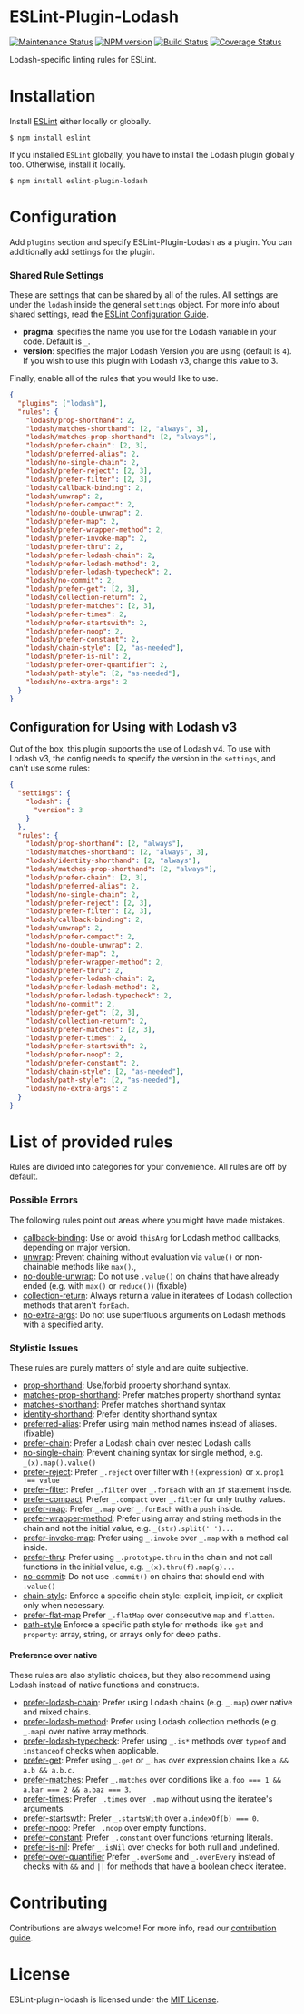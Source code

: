 ESLint-Plugin-Lodash
===================

[![Maintenance Status][status-image]][status-url] [![NPM version][npm-image]][npm-url] [![Build Status][travis-image]][travis-url] [![Coverage Status][coverage-image]][coverage-url]

Lodash-specific linting rules for ESLint.

# Installation

Install [ESLint](https://www.github.com/eslint/eslint) either locally or globally.

    $ npm install eslint

If you installed `ESLint` globally, you have to install the Lodash plugin globally too. Otherwise, install it locally.

    $ npm install eslint-plugin-lodash

# Configuration

Add `plugins` section and specify ESLint-Plugin-Lodash as a plugin.
You can additionally add settings for the plugin.

### Shared Rule Settings
These are settings that can be shared by all of the rules. All settings are under the `lodash` inside the general `settings` object. For more info about shared settings, read the [ESLint Configuration Guide](http://eslint.org/docs/user-guide/configuring#adding-shared-settings).

* __pragma__: specifies the name you use for the Lodash variable in your code. Default is `_`.
* __version__: specifies the major Lodash Version you are using (default is `4`).
If you wish to use this plugin with Lodash v3, change this value to 3.


Finally, enable all of the rules that you would like to use.
```json
{
  "plugins": ["lodash"],
  "rules": {
    "lodash/prop-shorthand": 2,
    "lodash/matches-shorthand": [2, "always", 3],
    "lodash/matches-prop-shorthand": [2, "always"],
    "lodash/prefer-chain": [2, 3],
    "lodash/preferred-alias": 2,
    "lodash/no-single-chain": 2,
    "lodash/prefer-reject": [2, 3],
    "lodash/prefer-filter": [2, 3],
    "lodash/callback-binding": 2,
    "lodash/unwrap": 2,
    "lodash/prefer-compact": 2,
    "lodash/no-double-unwrap": 2,
    "lodash/prefer-map": 2,
    "lodash/prefer-wrapper-method": 2,
    "lodash/prefer-invoke-map": 2,
    "lodash/prefer-thru": 2,
    "lodash/prefer-lodash-chain": 2,
    "lodash/prefer-lodash-method": 2,
    "lodash/prefer-lodash-typecheck": 2,
    "lodash/no-commit": 2,
    "lodash/prefer-get": [2, 3],
    "lodash/collection-return": 2,
    "lodash/prefer-matches": [2, 3],
    "lodash/prefer-times": 2,
    "lodash/prefer-startswith": 2,
    "lodash/prefer-noop": 2,
    "lodash/prefer-constant": 2,
    "lodash/chain-style": [2, "as-needed"],
    "lodash/prefer-is-nil": 2,
    "lodash/prefer-over-quantifier": 2,
    "lodash/path-style": [2, "as-needed"],
    "lodash/no-extra-args": 2
  }
}
```

## Configuration for Using with Lodash v3
Out of the box, this plugin supports the use of Lodash v4. To use with Lodash v3, the config needs to specify the version in the `settings`, and can't use some rules:
```json
{
  "settings": {
    "lodash": {
      "version": 3
    }
  },
  "rules": {
    "lodash/prop-shorthand": [2, "always"],
    "lodash/matches-shorthand": [2, "always", 3],
    "lodash/identity-shorthand": [2, "always"],
    "lodash/matches-prop-shorthand": [2, "always"],
    "lodash/prefer-chain": [2, 3],
    "lodash/preferred-alias": 2,
    "lodash/no-single-chain": 2,
    "lodash/prefer-reject": [2, 3],
    "lodash/prefer-filter": [2, 3],
    "lodash/callback-binding": 2,
    "lodash/unwrap": 2,
    "lodash/prefer-compact": 2,
    "lodash/no-double-unwrap": 2,
    "lodash/prefer-map": 2,
    "lodash/prefer-wrapper-method": 2,
    "lodash/prefer-thru": 2,
    "lodash/prefer-lodash-chain": 2,
    "lodash/prefer-lodash-method": 2,
    "lodash/prefer-lodash-typecheck": 2,
    "lodash/no-commit": 2,
    "lodash/prefer-get": [2, 3],
    "lodash/collection-return": 2,
    "lodash/prefer-matches": [2, 3],
    "lodash/prefer-times": 2,
    "lodash/prefer-startswith": 2,
    "lodash/prefer-noop": 2,
    "lodash/prefer-constant": 2,
    "lodash/chain-style": [2, "as-needed"],
    "lodash/path-style": [2, "as-needed"],
    "lodash/no-extra-args": 2
  }
}
```

# List of provided rules
Rules are divided into categories for your convenience. All rules are off by default.
### Possible Errors
The following rules point out areas where you might have made mistakes.

* [callback-binding](docs/rules/callback-binding.md): Use or avoid `thisArg` for Lodash method callbacks, depending on major version.
* [unwrap](docs/rules/unwrap.md): Prevent chaining without evaluation via `value()` or non-chainable methods like `max()`.,
* [no-double-unwrap](docs/rules/no-double-unwrap.md): Do not use `.value()` on chains that have already ended (e.g. with `max()` or `reduce()`) (fixable)
* [collection-return](docs/rules/collection-return.md): Always return a value in iteratees of Lodash collection methods that aren't `forEach`.
* [no-extra-args](docs/rules/no-extra-args.md): Do not use superfluous arguments on Lodash methods with a specified arity.

### Stylistic Issues
These rules are purely matters of style and are quite subjective.
* [prop-shorthand](docs/rules/prop-shorthand.md): Use/forbid property shorthand syntax.
* [matches-prop-shorthand](docs/rules/matches-prop-shorthand.md): Prefer matches property shorthand syntax
* [matches-shorthand](docs/rules/matches-shorthand.md): Prefer matches shorthand syntax
* [identity-shorthand](docs/rules/identity-shorthand.md): Prefer identity shorthand syntax
* [preferred-alias](docs/rules/preferred-alias.md): Prefer using main method names instead of aliases. (fixable)
* [prefer-chain](docs/rules/prefer-chain.md): Prefer a Lodash chain over nested Lodash calls
* [no-single-chain](docs/rules/no-single-chain.md): Prevent chaining syntax for single method, e.g. `_(x).map().value()`
* [prefer-reject](docs/rules/prefer-reject.md): Prefer `_.reject` over filter with `!(expression)` or `x.prop1 !== value`
* [prefer-filter](docs/rules/prefer-filter.md): Prefer `_.filter` over `_.forEach` with an `if` statement inside.
* [prefer-compact](docs/rules/prefer-compact.md): Prefer `_.compact` over `_.filter` for only truthy values.
* [prefer-map](docs/rules/prefer-map.md): Prefer `_.map` over `_.forEach` with a `push` inside.
* [prefer-wrapper-method](docs/rules/prefer-wrapper-method.md): Prefer using array and string methods in the chain and not the initial value, e.g. `_(str).split(' ')...`
* [prefer-invoke-map](docs/rules/prefer-invoke-map.md): Prefer using `_.invoke` over `_.map` with a method call inside.
* [prefer-thru](docs/rules/prefer-thru.md): Prefer using `_.prototype.thru` in the chain and not call functions in the initial value, e.g. `_(x).thru(f).map(g)...`
* [no-commit](docs/rules/no-commit.md): Do not use `.commit()` on chains that should end with `.value()`
* [chain-style](docs/rules/chain-style.md): Enforce a specific chain style: explicit, implicit, or explicit only when necessary.
* [prefer-flat-map](docs/rules/prefer-flat-map.md) Prefer `_.flatMap` over consecutive `map` and `flatten`.
* [path-style](docs/rules/path-style.md) Enforce a specific path style for methods like `get` and `property`: array, string, or arrays only for deep paths.

#### Preference over native
These rules are also stylistic choices, but they also recommend using Lodash instead of native functions and constructs.
* [prefer-lodash-chain](docs/rules/prefer-lodash-chain.md): Prefer using Lodash chains (e.g. `_.map`) over native and mixed chains.
* [prefer-lodash-method](docs/rules/prefer-lodash-method.md): Prefer using Lodash collection methods (e.g. `_.map`) over native array methods.
* [prefer-lodash-typecheck](docs/rules/prefer-lodash-typecheck.md): Prefer using `_.is*` methods over `typeof` and `instanceof` checks when applicable.
* [prefer-get](docs/rules/prefer-get.md): Prefer using `_.get` or `_.has` over expression chains like `a && a.b && a.b.c`.
* [prefer-matches](docs/rules/prefer-matches.md): Prefer `_.matches` over conditions like `a.foo === 1 && a.bar === 2 && a.baz === 3`.
* [prefer-times](docs/rules/prefer-times.md): Prefer `_.times` over `_.map` without using the iteratee's arguments.
* [prefer-startswth](docs/rules/prefer-startswith.md): Prefer `_.startsWith` over `a.indexOf(b) === 0`.
* [prefer-noop](docs/rules/prefer-noop.md): Prefer `_.noop` over empty functions.
* [prefer-constant](docs/rules/prefer-constant.md): Prefer `_.constant` over functions returning literals.
* [prefer-is-nil](docs/rules/prefer-is-nil.md): Prefer `_.isNil` over checks for both null and undefined.
* [prefer-over-quantifier](docs/rules/prefer-over-quantifier.md) Prefer `_.overSome` and `_.overEvery` instead of checks with `&&` and `||` for methods that have a boolean check iteratee.

# Contributing
Contributions are always welcome! For more info, read our [contribution guide](/CONTRIBUTING.md).

# License

ESLint-plugin-lodash is licensed under the [MIT License](http://www.opensource.org/licenses/mit-license.php).

[npm-url]: https://npmjs.org/package/eslint-plugin-lodash
[npm-image]: http://img.shields.io/npm/v/eslint-plugin-lodash.svg?style=flat-square

[travis-url]: https://travis-ci.org/wix/eslint-plugin-lodash3
[travis-image]: http://img.shields.io/travis/wix/eslint-plugin-lodash3/master.svg?style=flat-square

[deps-url]: https://david-dm.org/wix/eslint-plugin-lodash
[deps-image]: https://img.shields.io/david/dev/wix/eslint-plugin-lodash.svg?style=flat-square

[coverage-url]: https://coveralls.io/r/wix/eslint-plugin-lodash?branch=master
[coverage-image]: http://img.shields.io/coveralls/wix/eslint-plugin-lodash/master.svg?style=flat-square

[status-url]: https://github.com/wix/eslint-plugin-lodash/pulse
[status-image]: http://img.shields.io/badge/status-maintained-brightgreen.svg?style=flat-square
